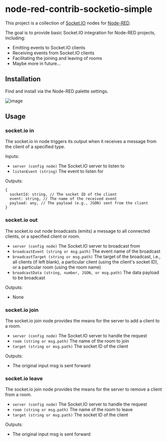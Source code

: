 # node-red-contrib-socketio-simple

This project is a collection of [Socket.IO](https://socket.io/) nodes for [Node-RED](https://nodered.org/).

The goal is to provide basic Socket.IO integration for Node-RED projects, including:
- Emitting events to Socket.IO clients
- Receiving events from Socket.IO clients
- Facilitating the joining and leaving of rooms
- Maybe more in future...

## Installation

Find and install via the Node-RED palette settings.

![image](https://user-images.githubusercontent.com/45545311/200959095-12612c12-3e50-49e9-9472-99d47da754a5.png)

## Usage


### socket.io in
The socket.io in node triggers its output when it receives a message from the client of a specified type.

Inputs:
- `server (config node)` The Socket.IO server to listen to
- `listenEvent (string)` The event to listen for

Outputs:
```
{
  socketId: string, // The socket ID of the client
  event: string, // The name of the received event
  payload: any, // The payload (e.g., JSON) sent from the client
}
```



### socket.io out
The socket.io out node broadcasts (emits) a message to all connected clients, or a specified client or room.

- `server (config node)` The Socket.IO server to broadcast from
- `broadcastEvent (string or msg.path)` The event name of the broadcast
- `broadcastTarget (string or msg.path)` The target of the broadcast, i.e., all clients (if left blank), a particular client (using the client's socket ID), or a particular room (using the room name)
- `broadcastData (string, number, JSON, or msg.path)` The data payload to be broadcast

Outputs:
- None



### socket.io join
The socket.io join node provides the means for the server to add a client to a room.
- `server (config node)` The Socket.IO server to handle the request
- `room (string or msg.path)` The name of the room to join
- `target (string or msg.path)` The socket ID of the client

Outputs:
- The original input msg is sent forward



### socket.io leave
The socket.io join node provides the means for the server to remove a client from a room.
- `server (config node)` The Socket.IO server to handle the request
- `room (string or msg.path)` The name of the room to leave
- `target (string or msg.path)` The socket ID of the client

Outputs:
- The original input msg is sent forward

